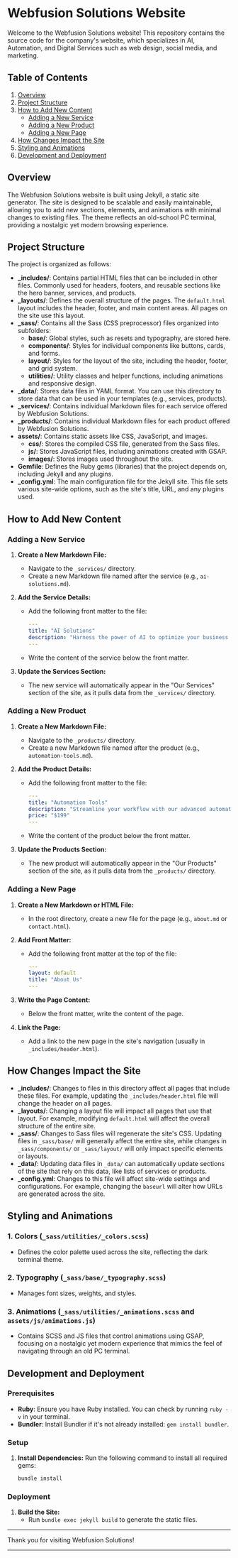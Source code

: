 # Webfusion Solutions Website

Welcome to the Webfusion Solutions website! This repository contains the source code for the company's website, which specializes in AI, Automation, and Digital Services such as web design, social media, and marketing.

## Table of Contents

1. [Overview](#overview)
2. [Project Structure](#project-structure)
3. [How to Add New Content](#how-to-add-new-content)
   - [Adding a New Service](#adding-a-new-service)
   - [Adding a New Product](#adding-a-new-product)
   - [Adding a New Page](#adding-a-new-page)
4. [How Changes Impact the Site](#how-changes-impact-the-site)
5. [Styling and Animations](#styling-and-animations)
6. [Development and Deployment](#development-and-deployment)

## Overview

The Webfusion Solutions website is built using Jekyll, a static site generator. The site is designed to be scalable and easily maintainable, allowing you to add new sections, elements, and animations with minimal changes to existing files. The theme reflects an old-school PC terminal, providing a nostalgic yet modern browsing experience.

## Project Structure

The project is organized as follows:

- **_includes/**: Contains partial HTML files that can be included in other files. Commonly used for headers, footers, and reusable sections like the hero banner, services, and products.
- **_layouts/**: Defines the overall structure of the pages. The `default.html` layout includes the header, footer, and main content areas. All pages on the site use this layout.
- **_sass/**: Contains all the Sass (CSS preprocessor) files organized into subfolders:
  - **base/**: Global styles, such as resets and typography, are stored here.
  - **components/**: Styles for individual components like buttons, cards, and forms.
  - **layout/**: Styles for the layout of the site, including the header, footer, and grid system.
  - **utilities/**: Utility classes and helper functions, including animations and responsive design.
- **_data/**: Stores data files in YAML format. You can use this directory to store data that can be used in your templates (e.g., services, products).
- **_services/**: Contains individual Markdown files for each service offered by Webfusion Solutions.
- **_products/**: Contains individual Markdown files for each product offered by Webfusion Solutions.
- **assets/**: Contains static assets like CSS, JavaScript, and images.
  - **css/**: Stores the compiled CSS file, generated from the Sass files.
  - **js/**: Stores JavaScript files, including animations created with GSAP.
  - **images/**: Stores images used throughout the site.
- **Gemfile**: Defines the Ruby gems (libraries) that the project depends on, including Jekyll and any plugins.
- **_config.yml**: The main configuration file for the Jekyll site. This file sets various site-wide options, such as the site's title, URL, and any plugins used.

## How to Add New Content

### Adding a New Service

1. **Create a New Markdown File:**
   - Navigate to the `_services/` directory.
   - Create a new Markdown file named after the service (e.g., `ai-solutions.md`).

2. **Add the Service Details:**
   - Add the following front matter to the file:
     ```yaml
     ---
     title: "AI Solutions"
     description: "Harness the power of AI to optimize your business processes."
     ---
     ```
   - Write the content of the service below the front matter.

3. **Update the Services Section:**
   - The new service will automatically appear in the "Our Services" section of the site, as it pulls data from the `_services/` directory.

### Adding a New Product

1. **Create a New Markdown File:**
   - Navigate to the `_products/` directory.
   - Create a new Markdown file named after the product (e.g., `automation-tools.md`).

2. **Add the Product Details:**
   - Add the following front matter to the file:
     ```yaml
     ---
     title: "Automation Tools"
     description: "Streamline your workflow with our advanced automation tools."
     price: "$199"
     ---
     ```
   - Write the content of the product below the front matter.

3. **Update the Products Section:**
   - The new product will automatically appear in the "Our Products" section of the site, as it pulls data from the `_products/` directory.

### Adding a New Page

1. **Create a New Markdown or HTML File:**
   - In the root directory, create a new file for the page (e.g., `about.md` or `contact.html`).

2. **Add Front Matter:**
   - Add the following front matter at the top of the file:
     ```yaml
     ---
     layout: default
     title: "About Us"
     ---
     ```

3. **Write the Page Content:**
   - Below the front matter, write the content of the page.

4. **Link the Page:**
   - Add a link to the new page in the site's navigation (usually in `_includes/header.html`).

## How Changes Impact the Site

- **_includes/**: Changes to files in this directory affect all pages that include these files. For example, updating the `_includes/header.html` file will change the header on all pages.
- **_layouts/**: Changing a layout file will impact all pages that use that layout. For example, modifying `default.html` will affect the overall structure of the entire site.
- **_sass/**: Changes to Sass files will regenerate the site's CSS. Updating files in `_sass/base/` will generally affect the entire site, while changes in `_sass/components/` or `_sass/layout/` will only impact specific elements or layouts.
- **_data/**: Updating data files in `_data/` can automatically update sections of the site that rely on this data, like lists of services or products.
- **_config.yml**: Changes to this file will affect site-wide settings and configurations. For example, changing the `baseurl` will alter how URLs are generated across the site.

## Styling and Animations

### 1. Colors (`_sass/utilities/_colors.scss`)
- Defines the color palette used across the site, reflecting the dark terminal theme.

### 2. Typography (`_sass/base/_typography.scss`)
- Manages font sizes, weights, and styles.

### 3. Animations (`_sass/utilities/_animations.scss` and `assets/js/animations.js`)
- Contains SCSS and JS files that control animations using GSAP, focusing on a nostalgic yet modern experience that mimics the feel of navigating through an old PC terminal.

## Development and Deployment

### Prerequisites

- **Ruby**: Ensure you have Ruby installed. You can check by running `ruby -v` in your terminal.
- **Bundler**: Install Bundler if it's not already installed: `gem install bundler`.

### Setup

1. **Install Dependencies:**
   Run the following command to install all required gems:
   ```sh
   bundle install
   ```

### Deployment

1. **Build the Site:**
   - Run `bundle exec jekyll build` to generate the static files.

---

Thank you for visiting Webfusion Solutions!

--- 
